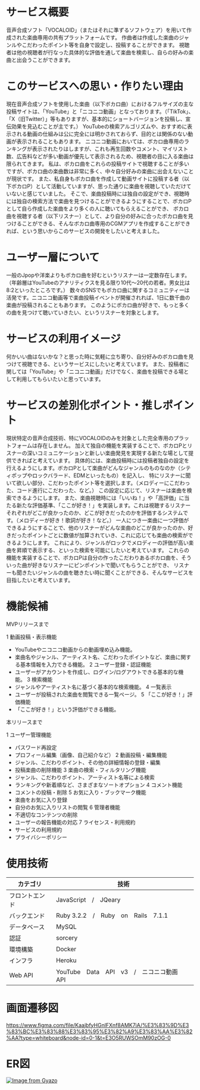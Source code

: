 # サービス概要

音声合成ソフト「VOCALOID」（またはそれに準ずるソフトウェア）を用いて作成された楽曲専用の共有プラットフォームです。
作曲者は作成した楽曲のジャンルやこだわったポイント等を自身で設定し、投稿することができます。
視聴者は他の視聴者が行なった具体的な評価を通して楽曲を検索し、自らの好みの楽曲と出会うことができます。

# このサービスへの思い・作りたい理由

現在音声合成ソフトを使用した楽曲（以下ボカロ曲）におけるフルサイズの主な投稿サイトは、「YouTube」と「ニコニコ動画」となっております。（「TikTok」、「X（旧Twitter）」等もありますが、基本的にショートバージョンを投稿し、宣伝効果を見込むことが主です。）
YouTubeの検索アルゴリズムや、おすすめに表示される動画の仕組みは公に完全には明かされておらず、目的とは関係のない動画が表示されることもあります。
ニコニコ動画においては、ボカロ曲専用のランキングが表示されたりはしますが、これも再生回数やコメント、マイリスト数、広告料などが多い動画が優先して表示されるため、視聴者の目に入る楽曲は限られてきます。
私は、ボカロ曲をこれらの投稿サイトで視聴することが多いですが、ボカロ曲の楽曲数は非常に多く、中々自分好みの楽曲に出会えないことが現状です。
また、私自身もボカロ曲を作成して動画サイトに投稿する者（以下ボカロP）として活動していますが、思った通りに楽曲を視聴していただけていないと感じていました。
そこで、楽曲投稿時には独自の設定ができ、視聴時には独自の検索方法で楽曲を見つけることができるようにすることで、ボカロPとして自ら作成した楽曲をより多くの人に聴いてもらえることができ、
ボカロ曲を視聴する者（以下リスナー）として、より自分の好みに合ったボカロ曲を見つけることができる、そんなボカロ曲専用のCGMアプリを作成することができれば、という思いからこのサービスの開発をしたいと考えました。

# ユーザー層について

一般のJpopや洋楽よりもボカロ曲を好むというリスナーは一定数存在します。（年齢層はYouTubeのアナリティクスを見る限り10代〜20代の若者。男女比は8:2といったところです。）
数々のSNSでもボカロ曲に関するコミュニティーは活発です。ニコニコ動画等で楽曲投稿イベントが開催されれば、1日に数千曲の楽曲が投稿されることもあります。
このようにボカロ曲が好きで、もっと多くの曲を見つけて聴いていきたい、というリスナーを対象とします。

# サービスの利用イメージ

何かいい曲はないかな？と思った時に気軽に立ち寄り、自分好みのボカロ曲を見つけて視聴できる、というサービスにしたいと考えています。
また、投稿者に関しては「YouTube」や「ニコニコ動画」だけでなく、楽曲を投稿できる場として利用してもらいたいと思っています。

# サービスの差別化ポイント・推しポイント

現状特定の音声合成技術、特にVOCALOIDのみを対象とした完全専用のプラットフォームは存在しません。
加えて独自の機能を実装することで、ボカロPとリスナーの深いコミュニケーションと新しい楽曲発見を実現する新たな場として提供できればと考えています。
具体的には、楽曲投稿時には投稿者独自の設定を行えるようにします。ボカロPとして楽曲がどんなジャンルのものなのか（シティポップやロックバラード、EDMといったもの）を記入し、
特にリスナーに聞いて欲しい部分、こだわったポイント等を選択します。（メロディーにこだわった、コード進行にこだわった、など。）
この設定に応じて、リスナーは楽曲を検索できるようにします。
また、楽曲視聴時には「いいね！」や「高評価」に当たる新たな評価基準、「ここが好き！」を実装します。これは視聴するリスナーそれぞれがどこが良かったのか、どこが好きだったのかを評価するシステムです。（メロディーが好き！歌詞が好き！など。）
一人につき一楽曲に一つ評価ができるようにすることで、他のリスナーがどんな楽曲のどこが良かったのか、好きだったポイントごとに数値が加算されていき、これに応じても楽曲の検索ができるようにします。
これにより、ジャンルがロックでメロディーの評価が高い楽曲を昇順で表示する、といった検索を可能にしたいと考えています。
これらの機能を実装することで、ボカロPは自分の作ったこだわりあるボカロ曲を、そういった曲が好きなリスナーにピンポイントで聞いてもらうことができ、
リスナーも聞きたいジャンルの曲を聴きたい時に聞くことができる、そんなサービスを目指したいと考えています。

# 機能候補

MVPリリースまで

1 動画投稿・表示機能
- YouTubeやニコニコ動画からの動画埋め込み機能。
- 楽曲名やジャンル、アーティスト名、こだわったポイントなど、楽曲に関する基本情報を入力できる機能。
2 ユーザー登録・認証機能
- ユーザーがアカウントを作成し、ログイン/ログアウトできる基本的な機能。
3 検索機能
- ジャンルやアーティスト名に基づく基本的な検索機能。
4 一覧表示
- ユーザーが投稿された楽曲を閲覧できる一覧ページ。
5 「ここが好き！」評価機能
- 「ここが好き！」という評価ができる機能。

本リリースまで

1 ユーザー管理機能
- パスワード再設定
- プロフィール編集（画像、自己紹介など）
2 動画投稿・編集機能
- ジャンル、こだわりポイント、その他の詳細情報の登録・編集
- 投稿楽曲の削除機能
3 楽曲の検索・フィルタリング機能
- ジャンル、こだわりポイント、アーティスト名等による検索
- ランキングや新着順など、さまざまなソートオプション
4 コメント機能
- コメントの投稿・削除
5 お気に入り・ブックマーク機能
- 楽曲をお気に入り登録
- 自分のお気に入りリストの閲覧
6 管理者機能
- 不適切なコンテンツの削除
- ユーザーの報告機能の対応
7 ライセンス・利用規約
- サービスの利用規約
- プライバシーポリシー

# 使用技術
| カテゴリ | 技術                |
|--------------|---------------------|
| フロントエンド        | JavaScript　/　JQeary |
| バックエンド      | Ruby 3.2.2　/　Ruby　on　Rails　7.1.1 |
| データベース      | MySQL　　|
| 認証      | sorcery |
| 環境構築      | Docker |
| インフラ      | Heroku |
| Web API      | YouTube　Data　API　v3　/　ニコニコ動画　API |

# 画面遷移図
https://www.figma.com/file/KaajbfyHGnlFXnf8AMK7iA/%E3%83%9D%E3%83%BC%E3%83%88%E3%83%95%E3%82%A9%E3%83%AA%E3%82%AA?type=whiteboard&node-id=0-1&t=E3O5RUWSOmM90zOG-0

# ER図
[![Image from Gyazo](https://i.gyazo.com/d7df9181da4021d473c917fef24bf09a.png)](https://gyazo.com/d7df9181da4021d473c917fef24bf09a)
